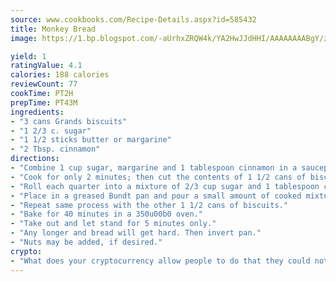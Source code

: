 ```yaml
---
source: www.cookbooks.com/Recipe-Details.aspx?id=585432
title: Monkey Bread
image: https://1.bp.blogspot.com/-aUrhxZRQW4k/YA2HwJJdHHI/AAAAAAAABgY/z2R8OXCxqDoBQtRn-q-fHG8g9_G4G1HBwCLcBGAsYHQ/s320/13.png

yield: 1
ratingValue: 4.1
calories: 188 calories
reviewCount: 77
cookTime: PT2H
prepTime: PT43M
ingredients:
- "3 cans Grands biscuits"
- "1 2/3 c. sugar"
- "1 1/2 sticks butter or margarine"
- "2 Tbsp. cinnamon"
directions:
- "Combine 1 cup sugar, margarine and 1 tablespoon cinnamon in a saucepan."
- "Cook for only 2 minutes; then cut the contents of 1 1/2 cans of biscuits into quarters."
- "Roll each quarter into a mixture of 2/3 cup sugar and 1 tablespoon cinnamon."
- "Place in a greased Bundt pan and pour a small amount of cooked mixture over top of biscuits."
- "Repeat same process with the other 1 1/2 cans of biscuits."
- "Bake for 40 minutes in a 350u00b0 oven."
- "Take out and let stand for 5 minutes only."
- "Any longer and bread will get hard. Then invert pan."
- "Nuts may be added, if desired."
crypto:
- "What does your cryptocurrency allow people to do that they could not do otherwise, and how does it help them do existing tasks more quickly or cheaply?"
---
```

